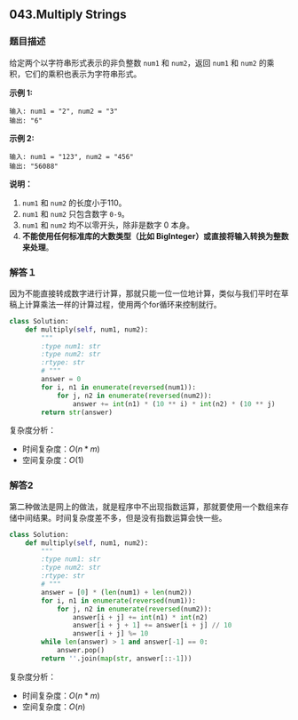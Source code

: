 ## 043.Multiply Strings

### 题目描述

给定两个以字符串形式表示的非负整数 `num1` 和 `num2`，返回 `num1` 和 `num2` 的乘积，它们的乘积也表示为字符串形式。

**示例 1:**

```
输入: num1 = "2", num2 = "3"
输出: "6"
```

**示例 2:**

```
输入: num1 = "123", num2 = "456"
输出: "56088"
```

**说明：**

1. `num1` 和 `num2` 的长度小于110。
2. `num1` 和 `num2` 只包含数字 `0-9`。
3. `num1` 和 `num2` 均不以零开头，除非是数字 0 本身。
4. **不能使用任何标准库的大数类型（比如 BigInteger）**或**直接将输入转换为整数来处理**。

### 解答１

​	因为不能直接转成数字进行计算，那就只能一位一位地计算，类似与我们平时在草稿上计算乘法一样的计算过程，使用两个for循环来控制就行。

```python
class Solution:
    def multiply(self, num1, num2):
        """
        :type num1: str
        :type num2: str
        :rtype: str
        # """
        answer = 0
        for i, n1 in enumerate(reversed(num1)):
            for j, n2 in enumerate(reversed(num2)):
                answer += int(n1) * (10 ** i) * int(n2) * (10 ** j)
        return str(answer)
```

复杂度分析：

- 时间复杂度：$O(n*m)$
- 空间复杂度：$O(1)$ 

### 解答2

​	第二种做法是网上的做法，就是程序中不出现指数运算，那就要使用一个数组来存储中间结果。时间复杂度差不多，但是没有指数运算会快一些。

```python
class Solution:
    def multiply(self, num1, num2):
        """
        :type num1: str
        :type num2: str
        :rtype: str
        # """
        answer = [0] * (len(num1) + len(num2))
        for i, n1 in enumerate(reversed(num1)):
            for j, n2 in enumerate(reversed(num2)):
                answer[i + j] += int(n1) * int(n2)
                answer[i + j + 1] += answer[i + j] // 10
                answer[i + j] %= 10
        while len(answer) > 1 and answer[-1] == 0:
            answer.pop()
        return ''.join(map(str, answer[::-1]))
```

复杂度分析：

- 时间复杂度：$O(n*m)$
- 空间复杂度：$O(n)$ 